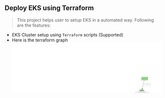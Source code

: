 ## Deploy EKS using Terraform

> This project helps user to setup EKS in a automated way. Following are the features:

 - EKS Cluster setup using `Terraform` scripts (Supported)
 - Here is the terraform graph
   ![eks-graph](graph.svg)